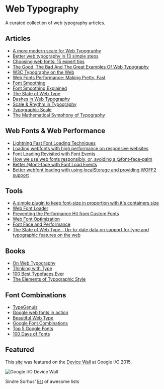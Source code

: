 Web Typography
==============

A curated collection of web typography articles.

## Articles

- [A more modern scale for Web Typography](http://typecast.com/blog/a-more-modern-scale-for-web-typography)
- [Better web typography in 13 simple steps](http://www.creativebloq.com/typography/better-web-typography-few-simple-steps-5132803)
- [Choosing web fonts: 15 expert tips](http://www.creativebloq.com/web-design/choose-web-fonts-1233034)
- [The Good, The Bad And The Great Examples Of Web Typography](http://www.smashingmagazine.com/2014/12/22/the-good-the-bad-and-the-great-examples-of-web-typography/)
- [W3C Typography on the Web](http://www.w3.org/wiki/Typography_on_the_Web)
- [Web Fonts Performance: Making Pretty, Fast](https://www.igvita.com/2012/09/12/web-fonts-performance-making-pretty-fast/)
- [Font Smoothing](http://davidwalsh.name/font-smoothing)
- [Font Smoothing Explained](http://szafranek.net/works/articles/font-smoothing-explained/)
- [The State of Web Type](https://dev.opera.com/articles/state-of-web-type/)
- [Dashes in Web Typography](http://viljamis.com/dashes/)
- [Scale & Rhythm in Typography](http://lamb.cc/typograph/)
- [Typographic Scale](http://retinart.net/typography/typographicscale/)
- [The Mathematical Symphony of Typography](http://www.pearsonified.com/2011/12/golden-ratio-typography.php)

## Web Fonts & Web Performance
- [Lightning Fast Font Loading Techniques](http://davidwalsh.name/font-loading)
- [Loading webfonts with high performance on responsive websites](http://bdadam.com/blog/loading-webfonts-with-high-performance.html)
- [Font Loading Revisited with Font Events](http://www.filamentgroup.com/lab/font-events.html)
- [How we use web fonts responsibly, or, avoiding a @font-face-palm](http://www.filamentgroup.com/lab/font-loading.html)
- [Better @font-face with Font Load Events](https://dev.opera.com/articles/better-font-face/)
- [Better webfont loading with using localStorage and providing WOFF2 support](http://bdadam.com/blog/better-webfont-loading-with-localstorage-and-woff2.html)

## Tools
- [A simple plugin to keep font-size in proportion with it's containers size](https://github.com/jkroso/flowtype)
- [Web Font Loader](https://developers.google.com/fonts/docs/webfont_loader)
- [Preventing the Performance Hit from Custom Fonts](http://css-tricks.com/preventing-the-performance-hit-from-custom-fonts/)
- [Web Font Optimization](https://developers.google.com/web/fundamentals/performance/optimizing-content-efficiency/webfont-optimization?hl=en)
- [Font Face and Performance](http://www.stevesouders.com/blog/2009/10/13/font-face-and-performance/)
- [The State of Web Type - Up-to-date data on support for type and typographic features on the web](http://stateofwebtype.com/)

## Books
- [On Web Typography](http://www.abookapart.com/products/on-web-typography)
- [Thinking with Type](http://www.thinkingwithtype.com/)
- [100 Best Typefaces Ever](http://www.myfavouritemagazines.co.uk/design-bookazines/100-best-typefaces-ever/)
- [The Elements of Typographic Style](http://www.amazon.co.uk/Elements-Typographic-Style-Robert-Bringhurst/dp/0881792063)

## Font Combinations
- [TypeGenuis](http://www.typegenius.com/)
- [Google web fonts in action](http://femmebot.github.io/google-type/)
- [Beautiful Web Type](http://hellohappy.org/beautiful-web-type/)
- [Google Font Combinations](http://briangardner.com/google-font-combinations/)
- [Top 5 Google Fonts](http://techdissected.com/web-and-computing/design/top-5-google-font-combinations/)
- [100 Days of Fonts](http://100daysoffonts.com/)

## Featured
This [site](http://deanhume.github.io/typography/) was featured on the [Device Wall](https://twitter.com/gauntface/status/604029887414829057/photo/1) at Google I/O 2015. 

![Google I/O Device Wall](https://raw.githubusercontent.com/deanhume/typography/master/images/device-wall-small.jpg)

Sindre Sorhus' [list](https://github.com/sindresorhus/awesome) of awesome lists

